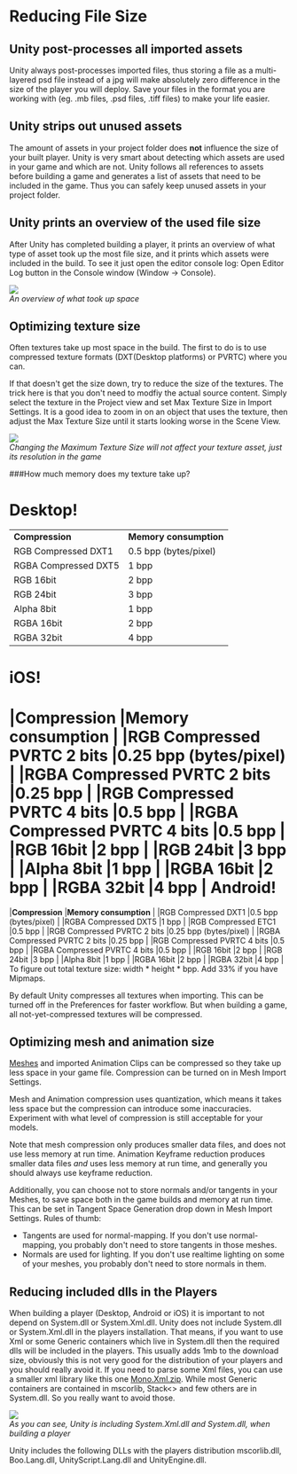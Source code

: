 Reducing File Size
==================



Unity post-processes all imported assets
----------------------------------------


Unity always post-processes imported files, thus storing a file as a multi-layered psd file instead of a jpg will make absolutely zero difference in the size of the player you will deploy. Save your files in the format you are working with (eg. .mb files, .psd files, .tiff files) to make your life easier.


Unity strips out unused assets
------------------------------


The amount of assets in your project folder does __not__ influence the size of your built player. Unity is very smart about detecting which assets are used in your game and which are not. Unity follows all references to assets before building a game and generates a list of assets that need to be included in the game. Thus you can safely keep unused assets in your project folder.


Unity prints an overview of the used file size
----------------------------------------------


After Unity has completed building a player, it prints an overview of what type of asset took up the most file size, and it prints which assets were included in the build. To see it just open the editor console log: <span class=menu>Open Editor Log</span> button in the Console window (<span class=menu>Window -> Console</span>).

![](http://docwiki.hq.unity3d.com/uploads/Main/FileSizeOptimization.png)  
_An overview of what took up space_


Optimizing texture size
-----------------------


Often textures take up most space in the build. The first to do is to use compressed texture formats (DXT(<span class=keyword>Desktop platforms</span>) or PVRTC) where you can.

If that doesn't get the size down, try to reduce the size of the textures. The trick here is that you don't need to modfiy the actual source content. Simply select the texture in the Project view and set <span class=component>Max Texture Size</span> in Import Settings. It is a good idea to zoom in on an object that uses the texture, then adjust the <span class=component>Max Texture Size</span> until it starts looking worse in the <span class=keyword>Scene View</span>.

![](http://docwiki.hq.unity3d.com/uploads/Main/FileSizeOptimizationTexture.png)  
_Changing the Maximum Texture Size will not affect your texture asset, just its resolution in the game_


###How much memory does my texture take up?

Desktop!
========


|  |  |
|--|--|
|__Compression__      |__Memory consumption__ |
|<span class=component>RGB Compressed DXT1</span>  |0.5 bpp (bytes/pixel)  |
|<span class=component>RGBA Compressed DXT5</span> |1 bpp |
|<span class=component>RGB 16bit</span>            |2 bpp |
|<span class=component>RGB 24bit</span>            |3 bpp |
|<span class=component>Alpha 8bit</span>           |1 bpp |
|<span class=component>RGBA 16bit</span>           |2 bpp |
|<span class=component>RGBA 32bit</span>           |4 bpp |
iOS!
====

|__Compression__      |__Memory consumption__ |
|<span class=component>RGB Compressed PVRTC 2 bits</span> |0.25 bpp (bytes/pixel) |
|<span class=component>RGBA Compressed PVRTC 2 bits</span> |0.25 bpp |
|<span class=component>RGB Compressed PVRTC 4 bits</span> |0.5 bpp |
|<span class=component>RGBA Compressed PVRTC 4 bits</span> |0.5 bpp |
|<span class=component>RGB 16bit</span>            |2 bpp |
|<span class=component>RGB 24bit</span>            |3 bpp |
|<span class=component>Alpha 8bit</span>           |1 bpp |
|<span class=component>RGBA 16bit</span>           |2 bpp |
|<span class=component>RGBA 32bit</span>           |4 bpp |
Android!
========

|__Compression__      |__Memory consumption__ |
|<span class=component>RGB Compressed DXT1</span>  |0.5 bpp (bytes/pixel)  |
|<span class=component>RGBA Compressed DXT5</span> |1 bpp |
|<span class=component>RGB Compressed ETC1</span> |0.5 bpp |
|<span class=component>RGB Compressed PVRTC 2 bits</span> |0.25 bpp (bytes/pixel) |
|<span class=component>RGBA Compressed PVRTC 2 bits</span> |0.25 bpp |
|<span class=component>RGB Compressed PVRTC 4 bits</span> |0.5 bpp |
|<span class=component>RGBA Compressed PVRTC 4 bits</span> |0.5 bpp |
|<span class=component>RGB 16bit</span>            |2 bpp |
|<span class=component>RGB 24bit</span>            |3 bpp |
|<span class=component>Alpha 8bit</span>           |1 bpp |
|<span class=component>RGBA 16bit</span>           |2 bpp |
|<span class=component>RGBA 32bit</span>           |4 bpp |
To figure out total texture size: width * height * bpp.
Add 33% if you have Mipmaps.

By default Unity compresses all textures when importing. This can be turned off in the <span class=menu>Preferences</span> for faster workflow. But when building a game, all not-yet-compressed textures will be compressed.



Optimizing mesh and animation size
----------------------------------


[Meshes](class-mesh.html) and imported Animation Clips can be compressed so they take up less space in your game file. Compression can be turned on in Mesh Import Settings.

Mesh and Animation compression uses quantization, which means it takes less space but the compression can introduce some inaccuracies. Experiment with what level of compression is still acceptable for your models.

Note that mesh compression only produces smaller data files, and does not use less memory at run time. Animation <span class=component>Keyframe reduction</span> produces smaller data files _and_ uses less memory at run time, and generally you should always use keyframe reduction.

Additionally, you can choose not to store normals and/or tangents in your Meshes, to save space both in the game builds and memory at run time. This can be set in <span class=component>Tangent Space Generation</span> drop down in Mesh Import Settings. Rules of thumb:
* Tangents are used for normal-mapping. If you don't use normal-mapping, you probably don't need to store tangents in those meshes.
* Normals are used for lighting. If you don't use realtime lighting on some of your meshes, you probably don't need to store normals in them.


Reducing included dlls in the Players
-------------------------------------


When building a player (Desktop, Android or iOS) it is important to not depend on <span class=keyword>System.dll</span> or <span class=keyword>System.Xml.dll</span>.  Unity does not include <span class=keyword>System.dll</span> or <span class=keyword>System.Xml.dll</span> in the players installation.  That means, if you want to use Xml or some Generic containers which live in <span class=keyword>System.dll</span> then the required dlls will be included in the players.  This usually adds 1mb to the download size, obviously this is not very good for the distribution of your players and you should really avoid it.  If you need to parse some Xml files, you can use a smaller xml library like this one [Mono.Xml.zip](attach:mono.xml.zip.html).  While most Generic containers are contained in mscorlib, Stack<> and few others are in <span class=keyword>System.dll</span>. So you really want to avoid those.

![](http://docwiki.hq.unity3d.com/uploads/Main/FileSizeMonoDependency.png)  
_As you can see, Unity is including System.Xml.dll and System.dll, when building a player_

Unity includes the following DLLs with the players distribution <span class=keyword>mscorlib.dll</span>, <span class=keyword>Boo.Lang.dll</span>, <span class=keyword>UnityScript.Lang.dll</span> and <span class=keyword>UnityEngine.dll</span>.

